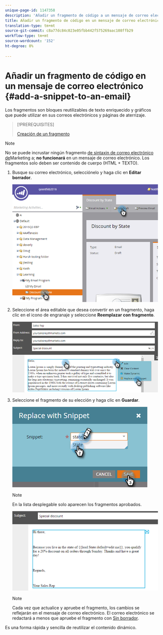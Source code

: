 ```yaml
---
unique-page-id: 1147358
description: 'Añadir un fragmento de código a un mensaje de correo electrónico: Documentos de marketing: documentación del producto'
title: Añadir un fragmento de código en un mensaje de correo electrónico
translation-type: tm+mt
source-git-commit: c8a77dc84c023e05fbb442f575269aac108ffb29
workflow-type: tm+mt
source-wordcount: '152'
ht-degree: 0%

---
```



# Añadir un fragmento de código en un mensaje de correo electrónico {#add-a-snippet-to-an-email}

Los fragmentos son bloques reutilizables de texto enriquecido y gráficos que puede utilizar en sus correos electrónicos y páginas de aterrizaje.

>[!PREREQUISITES]
>
>[Creación de un fragmento](/help/marketo/product-docs/personalization/segmentation-and-snippets/snippets/create-a-snippet.md)


>[!NOTE]
>
>No se puede incrustar ningún fragmento [de sintaxin de correo electrónico de](/help/marketo/product-docs/email-marketing/general/email-editor-2/email-template-syntax.md)Marketing a; **no funcionará** en un mensaje de correo electrónico. Los fragmentos solo deben ser contenido de cuerpo (HTML + TEXTO).

1. Busque su correo electrónico, selecciónelo y haga clic en **Editar borrador**.

   ![](assets/one-2.png)

1. Seleccione el área editable que desea convertir en un fragmento, haga clic en el icono de engranaje y seleccione **Reemplazar con fragmento**.

   ![](assets/two-2.png)

1. Seleccione el fragmento de su elección y haga clic en **Guardar**.

   ![](assets/three-1.png)

   >[!NOTE]
   >
   >En la lista desplegable solo aparecen los fragmentos aprobados.

   ![](assets/four.png)

   >[!NOTE]
   >
   >Cada vez que actualice y apruebe el fragmento, los cambios se reflejarán en el mensaje de correo electrónico. El correo electrónico se redactará a menos que apruebe el fragmento con [Sin borrador](/help/marketo/product-docs/administration/users-and-roles/managing-user-roles-and-permissions/enable-no-draft-for-snippets.md).

Es una forma rápida y sencilla de reutilizar el contenido dinámico.
